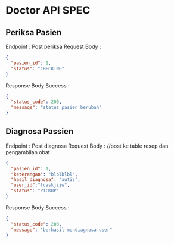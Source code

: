 # Doctor API SPEC

## Periksa Pasien

Endpoint : Post periksa
Request Body :

```json
{
  "pasien_id": 1,
  "status": "CHECKING"
}
```
Response Body Success :

```json
{
  "status_code": 200,
  "message": "status pasien berubah"
}
```

## Diagnosa Passien

Endpoint : Post diagnosa
Request Body :
//post ke table resep dan pengambilan obat
```json
{
  "pasien_id": 1,
  "keterangan": "blblblbl",
  "hasil_diagnosa": "autis",
  "user_id":"fcaskjijw",
  "status": "PICKUP"
}
```

Response Body Success :

```json
{
  "status_code": 200,
  "message": "berhasil mendiagnosa user"
}
```
